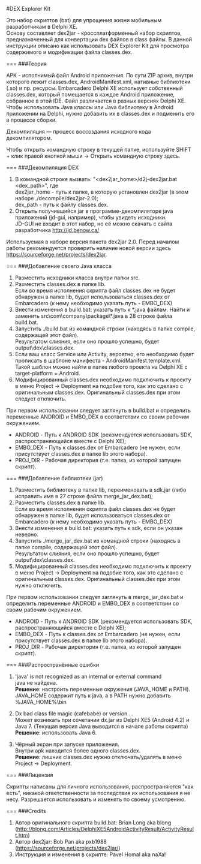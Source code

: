 #DEX Explorer Kit

Это набор скриптов (bat) для упрощения жизни мобильным разработчикам в Delphi XE.  
Основу составляет dex2jar - кроссплатформенный набор скриптов, предназначенный для конвертации dex файлов в class файлы. В данной инструкции описано как использовать DEX Explorer Kit для просмотра содержимого и модификации файла classes.dex.

===
###Теория

APK - исполнимый файл Android приложения. По сути ZIP архив, внутри которого лежит classes.dex, AndroidManifest.xml, нативные библиотеки (.so) и пр. ресурсы. Embarcadero Delphi XE использует собственный classes.dex, который помещается в каждое Android приложение, собранное в этой IDE. Файл различается в разных версиях Delphi XE. Чтобы использовать Java классы или Java библиотеку в Android приложении на Delphi, нужно добавить их в classes.dex и подменить его в процессе сборки.

Декомпиляция — процесс воссоздания исходного кода декомпилятором.

Чтобы открыть командную строку в текущей папке, используйте SHIFT + клик правой кнопкой мыши -> Открыть командную строку здесь.

===
###Декомпиляция DEX

1. В командной строке вызвать: "\<dex2jar_home\>/d2j-dex2jar.bat \<dex_path\>", где  
	dex2jar_home - путь к папке, в которую установлен dex2jar (в этом наборе ./decompile/dex2jar-2.0);  
	dex_path     - путь к файлу classes.dex.
2. Открыть получившийся jar в программе-декомпиляторе java приложений (jd-gui, например), чтобы увидеть исходники.  
	JD-GUI не входит в этот набор, но её можно скачать с сайта разработчика http://jd.benow.ca/

Используемая в наборе версия пакета dex2jar 2.0. Перед началом работы рекомендуется проверить наличие новой версии здесь https://sourceforge.net/projects/dex2jar.

===
###Добавление своего Java класса

1. Разместить исходники класса внутри папки src.
2. Разместить classes.dex в папке lib.  
	Если во время исполнения скрипта файл classes.dex не будет обнаружен в папке lib, будет использоваться classes.dex от Embarcadero (к нему необходимо указать путь - EMBO_DEX)
3. Внести изменения в build.bat: указать путь к \*.java файлам. Найти и заменить src\com\company\package\\\*.java в 28 строке файла build.bat.
4. Запустить ./build.bat из командной строки (находясь в папке compile, содержащей этот файл).  
	Результатом слияния, если оно прошло успешно, будет output\dex\classes.dex.
5. Если ваш класс Service или Activity, вероятно, его необходимо будет прописать в шаблоне манифеста - AndroidManifest.template.xml. Такой шаблон можно найти в папке любого проекта на Delphi XE с target-platform = Android.
6. Модифицированный classes.dex необходимо подключить к проекту в меню Project -> Deployment на подобие того, как это сделано с оригинальным classes.dex. Оригинальный classes.dex при этом следует отключить.

При первом использовании следует заглянуть в build.bat и определить переменные ANDROID и EMBO_DEX в соответствии со своим рабочим окружением.  
* ANDROID - Путь к ANDROID SDK (рекомендуется использовать SDK, распространяющийся вместе с Delphi XE);
* EMBO_DEX - Путь к classes.dex от Embarcadero (не нужен, если присутствует classes.dex в папке lib этого набора).
* PROJ_DIR - Рабочая директория (т.е. папка, из которой запущен скрипт).

===
###Добавление библиотеки (jar)

1. Разместить библиотеку в папке lib, переименовать в sdk.jar (либо исправить имя в 27 строке файла merge_jar_dex.bat);
2. Разместить classes.dex в папке lib.  
	Если во время исполнения скрипта файл classes.dex не будет обнаружен в папке lib, будет использоваться classes.dex от Embarcadero (к нему необходимо указать путь - EMBO_DEX)
3. Внести изменения в build.bat: указать путь к sdk, если он указан неверно.
4. Запустить ./merge_jar_dex.bat из командной строки (находясь в папке compile, содержащей этот файл).  
	Результатом слияния, если оно прошло успешно, будет output\dex\classes.dex.
5. Модифицированный classes.dex необходимо подключить к проекту в меню Project -> Deployment на подобие того, как это сделано с оригинальным classes.dex. Оригинальный classes.dex при этом нужно отключить.

При первом использовании следует заглянуть в merge_jar_dex.bat и определить переменные ANDROID и EMBO_DEX в соответствии со своим рабочим окружением.  
* ANDROID - Путь к ANDROID SDK (рекомендуется использовать SDK, распространяющийся вместе с Delphi XE);
* EMBO_DEX - Путь к classes.dex от Embarcadero (не нужен, если присутствует classes.dex в папке lib этого набора).
* PROJ_DIR - Рабочая директория (т.е. папка, из которой запущен скрипт).

===
###Распространённые ошибки

1. 'java' is not recognized as an internal or external command  
	java не найдена.  
	**Решение**: настроить переменные окружения (JAVA_HOME и PATH). JAVA_HOME содержит путь к java, а в PATH нужно добавить %JAVA_HOME%\bin

2. Dx bad class file magic (cafebabe) or version ...  
	Может возникать при сочетании dx.jar из Delphi XE5 (Android 4.2) и Java 7. (Текущая версия Java выводится в начале работы скрипта)  
	**Решение**: использовать Java 6.

3. Чёрный экран при запуске приложения.  
	Внутри apk находится более одного classes.dex.  
	**Решение**: лишние classes.dex нужно отключать/удалять в меню Project -> Deployment.

===
###Лицензия

Скрипты написаны для личного использования, распространяются "как есть", никакой ответственности за последствия их использования я не несу. Разрешается использовать и изменять по своему усмотрению.

===
###Credits

1. Автор оригинального скрипта build.bat: Brian Long aka blong (http://blong.com/Articles/DelphiXE5AndroidActivityResult/ActivityResult.htm)
2. Автор dex2jar: Bob Pan aka pxb1988 (https://sourceforge.net/projects/dex2jar/) 
3. Инструкция и изменения в скрипте: Pavel Homal aka naXa!
